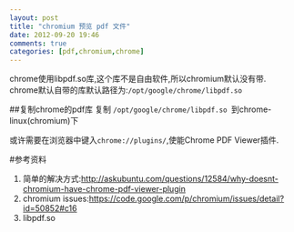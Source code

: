 ```yaml
---
layout: post
title: "chromium 预览 pdf 文件"
date: 2012-09-20 19:46
comments: true
categories: [pdf,chromium,chrome]
---
```

chrome使用libpdf.so库,这个库不是自由软件,所以chromium默认没有带.
chrome默认自带的库默认路径为:`/opt/google/chrome/libpdf.so`

##复制chrome的pdf库
复制 `/opt/google/chrome/libpdf.so `到chrome-linux(chromium)下

或许需要在浏览器中键入`chrome://plugins/`,使能Chrome PDF Viewer插件.

#参考资料

1. 简单的解决方式:<http://askubuntu.com/questions/12584/why-doesnt-chromium-have-chrome-pdf-viewer-plugin>
2. chromium issues:<https://code.google.com/p/chromium/issues/detail?id=50852#c16>
3. libpdf.so
